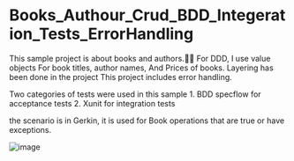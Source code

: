 # Books_Authour_Crud_BDD_Integeration_Tests_ErrorHandling

This sample project is about books and authors.
ّّFor DDD, I use value objects For book titles, author names, And Prices of books.
Layering has been done in the project
This project includes error handling.

Two categories of tests were used in this sample
     1. BDD specflow for acceptance tests
     2. Xunit for integration tests
    
the scenario is in Gerkin, it is used for Book operations that are true or have exceptions.
    
![image](https://user-images.githubusercontent.com/11363979/213168735-693cb66f-8a59-45a7-a8df-31a23b2fd5e8.png)
